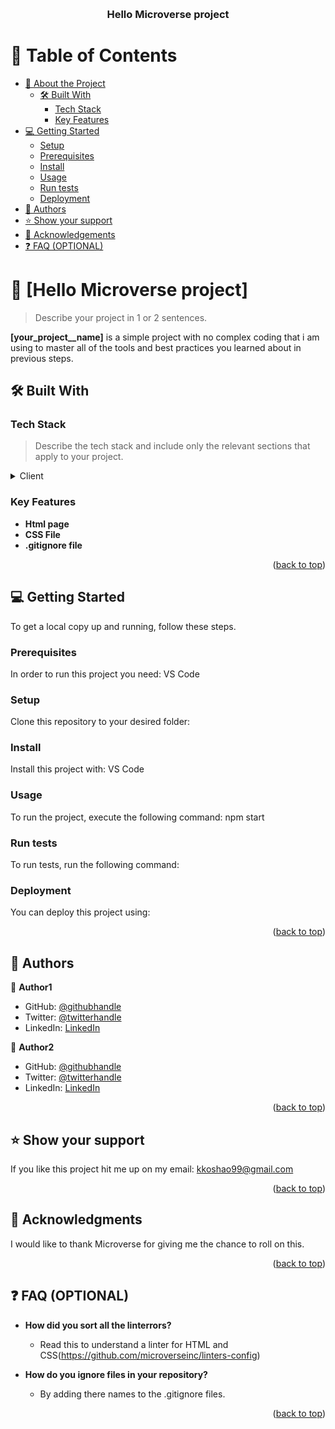 <a name="readme-top"></a>

<div align="center">
  <br/>

  <h3><b>Hello Microverse project</b></h3>

</div>

# 📗 Table of Contents

- [📖 About the Project](#about-project)
  - [🛠 Built With](#built-with)
    - [Tech Stack](#tech-stack)
    - [Key Features](#key-features)
- [💻 Getting Started](#getting-started)
  - [Setup](#setup)
  - [Prerequisites](#prerequisites)
  - [Install](#install)
  - [Usage](#usage)
  - [Run tests](#run-tests)
  - [Deployment](#triangular_flag_on_post-deployment)
- [👥 Authors](#authors)
- [⭐️ Show your support](#support)
- [🙏 Acknowledgements](#acknowledgements)
- [❓ FAQ (OPTIONAL)](#faq)


# 📖 [Hello Microverse project] <a name="about-project"></a>

> Describe your project in 1 or 2 sentences.

**[your_project__name]** is a simple project with no complex coding that i am using to master all of the tools and best practices you learned about in previous steps.

## 🛠 Built With <a name="built-with"></a>

### Tech Stack <a name="tech-stack"></a>

> Describe the tech stack and include only the relevant sections that apply to your project.

<details>
  <summary>Client</summary>
  <ul>
    <li><a href="https://html.com/">Html</a></li>
  </ul>
</details>

<!-- Features -->

### Key Features <a name="key-features"></a>

- **Html page**
- **CSS File**
- **.gitignore file**

<p align="right">(<a href="#readme-top">back to top</a>)</p>

<!-- GETTING STARTED -->

## 💻 Getting Started <a name="getting-started"></a>


To get a local copy up and running, follow these steps.

### Prerequisites

In order to run this project you need: VS Code

<!--
Example command:

```sh
 gem install rails
```
 -->

### Setup

Clone this repository to your desired folder:

<!--
Example commands:

```sh
  cd my-folder
  git clone git@github.com:myaccount/my-project.git
```
--->

### Install

Install this project with: VS Code

<!--
Example command:

```sh
  cd my-project
  gem install
```
--->

### Usage

To run the project, execute the following command: npm start

<!--
Example command:

```sh
  rails server
```
--->

### Run tests

To run tests, run the following command:

<!--
Example command:

```sh
  bin/rails test test/models/article_test.rb
```
--->

### Deployment

You can deploy this project using:

<!--
Example:

```sh

```
 -->

<p align="right">(<a href="#readme-top">back to top</a>)</p>

<!-- AUTHORS -->

## 👥 Authors <a name="authors"></a>


👤 **Author1**

- GitHub: [@githubhandle](https://github.com/koshao-sys)
- Twitter: [@twitterhandle](https://twitter.com/koshao)
- LinkedIn: [LinkedIn](https://linkedin.com/in/koshao)

👤 **Author2**

- GitHub: [@githubhandle](https://github.com/anonymous)
- Twitter: [@twitterhandle](https://twitter.com/anonymous)
- LinkedIn: [LinkedIn](https://linkedin.com/in/anonymous)

<p align="right">(<a href="#readme-top">back to top</a>)</p>

<!-- SUPPORT -->

## ⭐️ Show your support <a name="support"></a>

If you like this project hit me up on my email: kkoshao99@gmail.com

<p align="right">(<a href="#readme-top">back to top</a>)</p>

<!-- ACKNOWLEDGEMENTS -->

## 🙏 Acknowledgments <a name="acknowledgements"></a>


I would like to thank Microverse for giving me the chance to roll on this.

<p align="right">(<a href="#readme-top">back to top</a>)</p>

<!-- FAQ (optional) -->

## ❓ FAQ (OPTIONAL) <a name="faq"></a>


- **How did you sort all the linterrors?**

  - Read this to understand a linter for HTML and CSS(https://github.com/microverseinc/linters-config)

- **How do you ignore files in your repository?**

  - By adding there names to the .gitignore files.

<p align="right">(<a href="#readme-top">back to top</a>)</p>